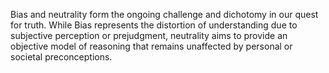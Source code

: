 
Bias and neutrality form the ongoing challenge and dichotomy in our quest for truth. While Bias represents the distortion of understanding due to subjective perception or prejudgment, neutrality aims to provide an objective model of reasoning that remains unaffected by personal or societal preconceptions.

